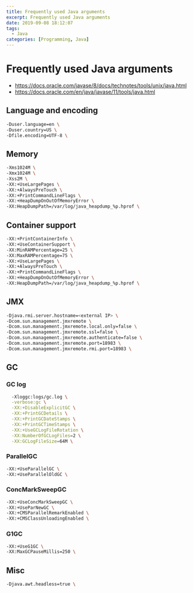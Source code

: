 ```yaml
---
title: Frequently used Java arguments
excerpt: Frequently used Java arguments
date: 2019-09-08 18:12:07
tags:
  - Java
categories: [Programming, Java]
---
```


# Frequently used Java arguments
- https://docs.oracle.com/javase/8/docs/technotes/tools/unix/java.html
- https://docs.oracle.com/en/java/javase/11/tools/java.html

## Language and encoding

```bash
-Duser.language=en \
-Duser.country=US \
-Dfile.encoding=UTF-8 \
```

## Memory

```bash
-Xms1024M \
-Xmx1024M \
-Xss2M \
-XX:+UseLargePages \
-XX:+AlwaysPreTouch \
-XX:+PrintCommandLineFlags \
-XX:+HeapDumpOnOutOfMemoryError \
-XX:HeapDumpPath=/var/log/java_heapdump_%p.hprof \
```

## Container support

```bash
-XX:+PrintContainerInfo \
-XX:+UseContainerSupport \
-XX:MinRAMPercentage=25 \
-XX:MaxRAMPercentage=75 \
-XX:+UseLargePages \
-XX:+AlwaysPreTouch \
-XX:+PrintCommandLineFlags \
-XX:+HeapDumpOnOutOfMemoryError \
-XX:HeapDumpPath=/var/log/java_heapdump_%p.hprof \
```

## JMX

```bash
-Djava.rmi.server.hostname=<external IP> \
-Dcom.sun.management.jmxremote \
-Dcom.sun.management.jmxremote.local.only=false \
-Dcom.sun.management.jmxremote.ssl=false \
-Dcom.sun.management.jmxremote.authenticate=false \
-Dcom.sun.management.jmxremote.port=18983 \
-Dcom.sun.management.jmxremote.rmi.port=18983 \
```

## GC
### GC log

```bash
  -Xloggc:logs/gc.log \
  -verbose:gc \
  -XX:+DisableExplicitGC \
  -XX:+PrintGCDetails \
  -XX:+PrintGCDateStamps \
  -XX:+PrintGCTimeStamps \
  -XX:+UseGCLogFileRotation \
  -XX:NumberOfGCLogFiles=2 \
  -XX:GCLogFileSize=64M \
```

### ParallelGC
```bash
-XX:+UseParallelGC \
-XX:+UseParallelOldGC \
```

### ConcMarkSweepGC
```bash
-XX:+UseConcMarkSweepGC \
-XX:+UseParNewGC \
-XX:+CMSParallelRemarkEnabled \
-XX:+CMSClassUnloadingEnabled \
```

### G1GC
```bash
-XX:+UseG1GC \
-XX:MaxGCPauseMillis=250 \
```

## Misc

```bash
-Djava.awt.headless=true \
```
